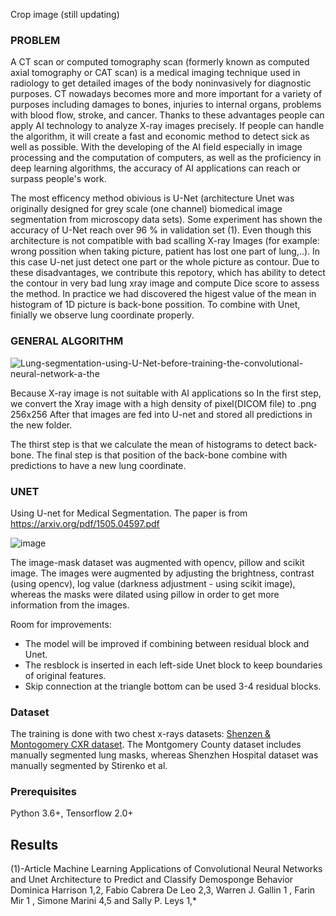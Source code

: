 Crop image (still updating)
### 
### PROBLEM
A CT scan or computed tomography scan (formerly known as computed axial tomography or CAT scan) is a medical imaging technique used in radiology to get detailed images of the body noninvasively for diagnostic purposes. CT nowadays becomes more and more important for a variety of purposes including damages to bones, injuries to internal organs, problems with blood flow, stroke, and cancer. Thanks to these advantages people can apply AI technology to analyze X-ray images precisely. If people can handle the algorithm,  it will create a fast and economic method to detect sick as well as possible. With the developing of the AI field especially in image processing and the computation of computers, as well as the proficiency in deep learning algorithms, the accuracy of AI applications can reach or surpass people's work.

The most efficency method obivious is U-Net (architecture Unet was originally designed for grey scale (one channel) biomedical image segmentation from microscopy
data sets). Some experiment has shown the accuracy of U-Net reach over 96 % in validation set (1). Even though this architecture is not compatible with bad scalling X-ray Images (for example: wrong possition when taking picture, patient has lost one part of lung,..). In this case U-net just detect one part or the whole picture as contour.
Due to these disadvantages, we contribute this repotory, which has ability to detect the contour in very bad lung xray image and compute Dice score to assess the method. In practice we had discovered the higest value of the mean in histogram of 1D picture is back-bone possition. To combine with Unet, finially we observe lung coordinate properly.
### GENERAL ALGORITHM
![Lung-segmentation-using-U-Net-before-training-the-convolutional-neural-network-a-the](https://user-images.githubusercontent.com/45206333/142722675-12e401d1-522c-4fa0-a111-2f057dba0f6f.png)

Because X-ray image is not suitable with AI applications so
In the first step, we convert the Xray image with a high density of pixel(DICOM file) to .png 256x256
After that images are fed into U-net and stored all predictions in the new folder.

The thirst step is that we calculate the mean of histograms to detect back-bone.
The final step is that position of the back-bone combine with predictions to have a new lung coordinate.

### UNET
Using U-net for Medical Segmentation.
The paper is from https://arxiv.org/pdf/1505.04597.pdf

![image](https://user-images.githubusercontent.com/33461503/122873769-5e735200-d35c-11eb-9c03-ec3099519c9d.png)


The image-mask dataset was augmented with opencv, pillow and scikit image. The images were augmented by adjusting the brightness, contrast (using opencv), log value (darkness adjustment - using scikit image), whereas the masks were dilated using pillow in order to get more information from the images.

Room for improvements:
* The model will be improved if combining between residual block and Unet. 
* The resblock is inserted in each left-side Unet block to keep boundaries of original features.
* Skip connection at the triangle bottom can be used 3-4 residual blocks.


### Dataset
The training is done with two chest x-rays datasets: [Shenzen & Montogomery CXR dataset](https://lhncbc.nlm.nih.gov/LHC-downloads/downloads.html#tuberculosis-image-data-sets). The Montgomery County dataset includes manually segmented lung masks, whereas Shenzhen Hospital dataset was manually segmented by Stirenko et al. 

### Prerequisites
Python 3.6+, Tensorflow 2.0+

## Results

(1)-Article Machine Learning Applications of Convolutional Neural Networks and Unet Architecture to Predict and Classify Demosponge Behavior Dominica Harrison 1,2, Fabio Cabrera De Leo 2,3, Warren J. Gallin 1 , Farin Mir 1 , Simone Marini 4,5 and Sally P. Leys 1,*
